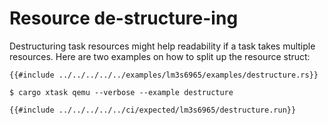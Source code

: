# Resource de-structure-ing

Destructuring task resources might help readability if a task takes multiple
resources. Here are two examples on how to split up the resource struct:

```rust,noplayground
{{#include ../../../../../examples/lm3s6965/examples/destructure.rs}}
```

```console
$ cargo xtask qemu --verbose --example destructure
```

```console
{{#include ../../../../../ci/expected/lm3s6965/destructure.run}}
```
